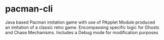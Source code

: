 # pacman-cli
Java based Pacman imitation game with use of PApplet Module produced an imitation of a classic retro game. Encompassing specific logic for Ghosts and Chase Mechanisms. Includes a Debug mode for modification purposes
